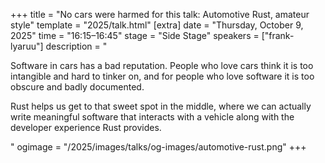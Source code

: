 +++
title = "No cars were harmed for this talk: Automotive Rust, amateur style"
template = "2025/talk.html"
[extra]
  date = "Thursday, October 9, 2025"
  time = "16:15–16:45"
  stage = "Side Stage"
  speakers = ["frank-lyaruu"]
  description = "<p>Software in cars has a bad reputation. People who love cars think it is too intangible and hard to tinker on, and for people who love software it is too obscure and badly documented.</p><p>Rust helps us get to that sweet spot in the middle, where we can actually write meaningful software that interacts with a vehicle along with the developer experience Rust provides.</p>"
  ogimage = "/2025/images/talks/og-images/automotive-rust.png"
+++
